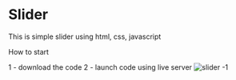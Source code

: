 # Slider
 This is simple slider using html, css, javascript

 How to start

 1 - download the code
 2 - launch code using live server
![slider -1 ](https://user-images.githubusercontent.com/76588066/132567709-f5b4bf43-63cd-42da-a111-802414b4112b.png)
